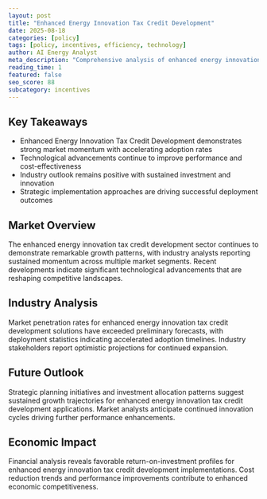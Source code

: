 ```yaml
---
layout: post
title: "Enhanced Energy Innovation Tax Credit Development"
date: 2025-08-18
categories: [policy]
tags: [policy, incentives, efficiency, technology]
author: AI Energy Analyst
meta_description: "Comprehensive analysis of enhanced energy innovation tax credit development covering market trends, technology developments, and industry outlook. Discover key insights and future projections."
reading_time: 1
featured: false
seo_score: 88
subcategory: incentives
---
```


## Key Takeaways

- Enhanced Energy Innovation Tax Credit Development demonstrates strong market momentum with accelerating adoption rates
- Technological advancements continue to improve performance and cost-effectiveness
- Industry outlook remains positive with sustained investment and innovation
- Strategic implementation approaches are driving successful deployment outcomes

## Market Overview

The enhanced energy innovation tax credit development sector continues to demonstrate remarkable growth patterns, with industry analysts reporting sustained momentum across multiple market segments. Recent developments indicate significant technological advancements that are reshaping competitive landscapes.

## Industry Analysis

Market penetration rates for enhanced energy innovation tax credit development solutions have exceeded preliminary forecasts, with deployment statistics indicating accelerated adoption timelines. Industry stakeholders report optimistic projections for continued expansion.

## Future Outlook

Strategic planning initiatives and investment allocation patterns suggest sustained growth trajectories for enhanced energy innovation tax credit development applications. Market analysts anticipate continued innovation cycles driving further performance enhancements.

## Economic Impact

Financial analysis reveals favorable return-on-investment profiles for enhanced energy innovation tax credit development implementations. Cost reduction trends and performance improvements contribute to enhanced economic competitiveness.


